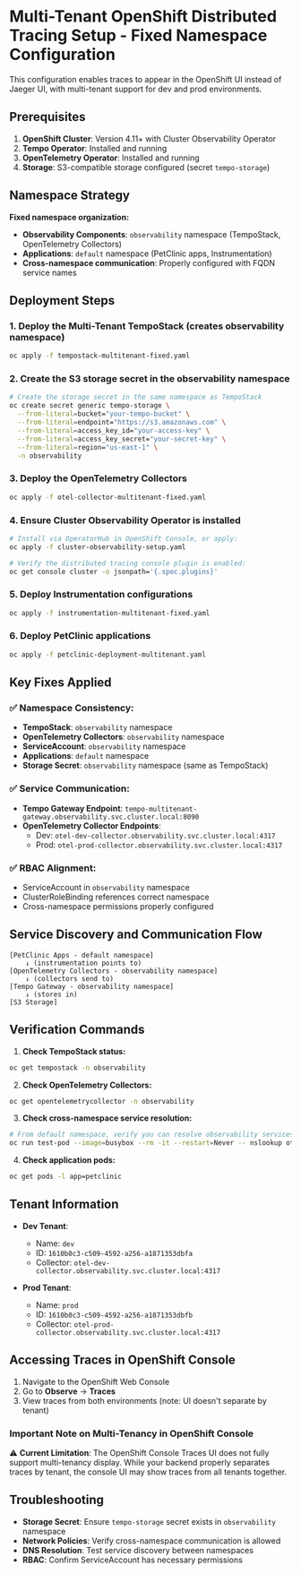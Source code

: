 # Multi-Tenant OpenShift Distributed Tracing Setup - Fixed Namespace Configuration

This configuration enables traces to appear in the OpenShift UI instead of Jaeger UI, with multi-tenant support for dev and prod environments.

## Prerequisites

1. **OpenShift Cluster**: Version 4.11+ with Cluster Observability Operator
2. **Tempo Operator**: Installed and running
3. **OpenTelemetry Operator**: Installed and running
4. **Storage**: S3-compatible storage configured (secret `tempo-storage`)

## Namespace Strategy

**Fixed namespace organization:**
- **Observability Components**: `observability` namespace (TempoStack, OpenTelemetry Collectors)
- **Applications**: `default` namespace (PetClinic apps, Instrumentation)
- **Cross-namespace communication**: Properly configured with FQDN service names

## Deployment Steps

### 1. Deploy the Multi-Tenant TempoStack (creates observability namespace)
```bash
oc apply -f tempostack-multitenant-fixed.yaml
```

### 2. Create the S3 storage secret in the observability namespace
```bash
# Create the storage secret in the same namespace as TempoStack
oc create secret generic tempo-storage \
  --from-literal=bucket="your-tempo-bucket" \
  --from-literal=endpoint="https://s3.amazonaws.com" \
  --from-literal=access_key_id="your-access-key" \
  --from-literal=access_key_secret="your-secret-key" \
  --from-literal=region="us-east-1" \
  -n observability
```

### 3. Deploy the OpenTelemetry Collectors
```bash
oc apply -f otel-collector-multitenant-fixed.yaml
```

### 4. Ensure Cluster Observability Operator is installed
```bash
# Install via OperatorHub in OpenShift Console, or apply:
oc apply -f cluster-observability-setup.yaml

# Verify the distributed tracing console plugin is enabled:
oc get console cluster -o jsonpath='{.spec.plugins}'
```

### 5. Deploy Instrumentation configurations
```bash
oc apply -f instrumentation-multitenant-fixed.yaml
```

### 6. Deploy PetClinic applications
```bash
oc apply -f petclinic-deployment-multitenant.yaml
```

## Key Fixes Applied

### ✅ **Namespace Consistency:**
- **TempoStack**: `observability` namespace
- **OpenTelemetry Collectors**: `observability` namespace  
- **ServiceAccount**: `observability` namespace
- **Applications**: `default` namespace
- **Storage Secret**: `observability` namespace (same as TempoStack)

### ✅ **Service Communication:**
- **Tempo Gateway Endpoint**: `tempo-multitenant-gateway.observability.svc.cluster.local:8090`
- **OpenTelemetry Collector Endpoints**: 
  - Dev: `otel-dev-collector.observability.svc.cluster.local:4317`
  - Prod: `otel-prod-collector.observability.svc.cluster.local:4317`

### ✅ **RBAC Alignment:**
- ServiceAccount in `observability` namespace
- ClusterRoleBinding references correct namespace
- Cross-namespace permissions properly configured

## Service Discovery and Communication Flow

```
[PetClinic Apps - default namespace] 
    ↓ (instrumentation points to)
[OpenTelemetry Collectors - observability namespace]
    ↓ (collectors send to)
[Tempo Gateway - observability namespace]
    ↓ (stores in)
[S3 Storage]
```

## Verification Commands

1. **Check TempoStack status:**
```bash
oc get tempostack -n observability
```

2. **Check OpenTelemetry Collectors:**
```bash
oc get opentelemetrycollector -n observability
```

3. **Check cross-namespace service resolution:**
```bash
# From default namespace, verify you can resolve observability services
oc run test-pod --image=busybox --rm -it --restart=Never -- nslookup otel-dev-collector.observability.svc.cluster.local
```

4. **Check application pods:**
```bash
oc get pods -l app=petclinic
```

## Tenant Information

- **Dev Tenant**:
  - Name: `dev`
  - ID: `1610b0c3-c509-4592-a256-a1871353dbfa`
  - Collector: `otel-dev-collector.observability.svc.cluster.local:4317`

- **Prod Tenant**:
  - Name: `prod`
  - ID: `1610b0c3-c509-4592-a256-a1871353dbfb`
  - Collector: `otel-prod-collector.observability.svc.cluster.local:4317`

## Accessing Traces in OpenShift Console

1. Navigate to the OpenShift Web Console
2. Go to **Observe** → **Traces**
3. View traces from both environments (note: UI doesn't separate by tenant)

### Important Note on Multi-Tenancy in OpenShift Console
⚠️ **Current Limitation**: The OpenShift Console Traces UI does not fully support multi-tenancy display. While your backend properly separates traces by tenant, the console UI may show traces from all tenants together.

## Troubleshooting

- **Storage Secret**: Ensure `tempo-storage` secret exists in `observability` namespace
- **Network Policies**: Verify cross-namespace communication is allowed
- **DNS Resolution**: Test service discovery between namespaces
- **RBAC**: Confirm ServiceAccount has necessary permissions